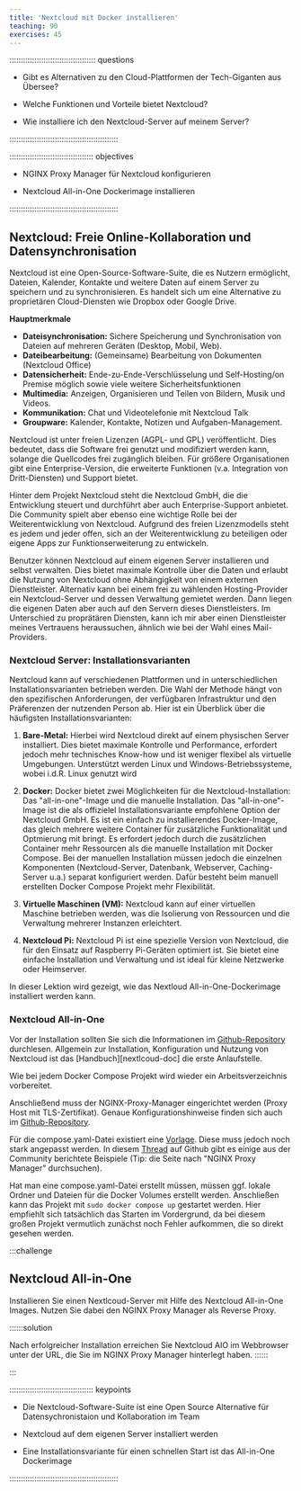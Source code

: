 ```yaml
---
title: 'Nextcloud mit Docker installieren'
teaching: 90
exercises: 45
---
```


:::::::::::::::::::::::::::::::::::::: questions 

- Gibt es Alternativen zu den Cloud-Plattformen der Tech-Giganten aus Übersee?

- Welche Funktionen und Vorteile bietet Nextcloud?

- Wie installiere ich den Nextcloud-Server auf meinem Server?

::::::::::::::::::::::::::::::::::::::::::::::::

::::::::::::::::::::::::::::::::::::: objectives

- NGINX Proxy Manager für Nextcloud konfigurieren

- Nextcloud All-in-One Dockerimage installieren

::::::::::::::::::::::::::::::::::::::::::::::::

## Nextcloud: Freie Online-Kollaboration und Datensynchronisation

Nextcloud ist eine Open-Source-Software-Suite, die es Nutzern ermöglicht, Dateien, Kalender, Kontakte und weitere Daten auf einem Server zu speichern und zu synchronisieren. Es handelt sich um eine Alternative zu proprietären Cloud-Diensten wie Dropbox oder Google Drive.

**Hauptmerkmale**
- **Dateisynchronisation:** Sichere Speicherung und Synchronisation von Dateien auf mehreren Geräten (Desktop, Mobil, Web).
- **Dateibearbeitung:** (Gemeinsame) Bearbeitung von Dokumenten (Nextcloud Office)
- **Datensicherheit:** Ende-zu-Ende-Verschlüsselung und Self-Hosting/on Premise möglich  sowie viele weitere Sicherheitsfunktionen
- **Multimedia:** Anzeigen, Organisieren und Teilen von Bildern, Musik und Videos.
- **Kommunikation:** Chat und Videotelefonie mit Nextcloud Talk
- **Groupware:** Kalender, Kontakte, Notizen und Aufgaben-Management.

Nextcloud ist unter freien Lizenzen (AGPL- und GPL) veröffentlicht. Dies bedeutet, dass die Software frei genutzt und modifiziert werden kann, solange die Quellcodes frei zugänglich bleiben. Für größere Organisationen gibt eine Enterprise-Version, die erweiterte Funktionen (v.a. Integration von Dritt-Diensten) und Support bietet.

Hinter dem Projekt Nextcloud steht die Nextcloud GmbH, die die Entwicklung steuert und durchführt aber auch Enterprise-Support anbietet. Die Community spielt aber ebenso eine wichtige Rolle bei der Weiterentwicklung von Nextcloud. Aufgrund des freien Lizenzmodells steht es jedem und jeder offen, sich an der Weiterentwicklung zu beteiligen oder eigene Apps zur Funktionserweiterung zu entwickeln.

Benutzer können Nextcloud auf einem eigenen Server installieren und selbst verwalten. Dies bietet maximale Kontrolle über die Daten und erlaubt die Nutzung von Nextcloud ohne Abhängigkeit von einem externen Dienstleister. Alternativ kann bei einem frei zu wählenden Hosting-Provider ein Nextcloud-Server und dessen Verwaltung gemietet werden. Dann liegen die eigenen Daten aber auch auf den Servern dieses Dienstleisters. Im Unterschied zu proprätären Diensten, kann ich mir aber einen Dienstleister meines Vertrauens heraussuchen, ähnlich wie bei der Wahl eines Mail-Providers.

### Nextcloud Server: Installationsvarianten

Nextcloud kann auf verschiedenen Plattformen und in unterschiedlichen Installationsvarianten betrieben werden. Die Wahl der Methode hängt von den spezifischen Anforderungen, der verfügbaren Infrastruktur und den Präferenzen der nutzenden Person ab. Hier ist ein Überblick über die häufigsten Installationsvarianten:

1. **Bare-Metal:** Hierbei wird Nextcloud direkt auf einem physischen Server installiert. Dies bietet maximale Kontrolle und Performance, erfordert jedoch mehr technisches Know-how und ist weniger flexibel als virtuelle Umgebungen. Unterstützt werden Linux und Windows-Betriebssysteme, wobei i.d.R. Linux genutzt wird

4. **Docker:** Docker bietet zwei Möglichkeiten für die Nextcloud-Installation: Das "all-in-one"-Image und die manuelle Installation. Das "all-in-one"-Image ist die als offizielel Installationsvariante empfohlene Option der Nextcloud GmbH. Es ist ein einfach zu installierendes Docker-Image, das gleich mehrere weitere Container für zusätzliche Funktionalität und Optmierung mit bringt. Es erfordert jedoch durch die zusätzlichen Container mehr Ressourcen als die manuelle Installation mit Docker Compose. Bei der manuellen Installation müssen jedoch die einzelnen Komponenten (Nextcloud-Server, Datenbank, Webserver, Caching-Server u.a.) separat konfiguriert werden. Dafür besteht beim manuell erstellten Docker Compose Projekt mehr Flexibilität.

5. **Virtuelle Maschinen (VM):** Nextcloud kann auf einer virtuellen Maschine betrieben werden, was die Isolierung von Ressourcen und die Verwaltung mehrerer Instanzen erleichtert.

6. **Nextcloud Pi:** Nextcloud Pi ist eine spezielle Version von Nextcloud, die für den Einsatz auf Raspberry Pi-Geräten optimiert ist. Sie bietet eine einfache Installation und Verwaltung und ist ideal für kleine Netzwerke oder Heimserver.

In dieser Lektion wird gezeigt, wie das Nextloud All-in-One-Dockerimage installiert werden kann.

### Nextcloud All-in-One

Vor der Installation sollten Sie sich die Informationen im [Github-Repository](https://github.com/nextcloud/all-in-one) durchlesen. Allgemein zur Installation, Konfiguration und Nutzung von Nextcloud ist das [Handbuch][nextlcoud-doc] die erste Anlaufstelle.

Wie bei jedem Docker Compose Projekt wird wieder ein Arbeitsverzeichnis vorbereitet. 

Anschließend muss der NGINX-Proxy-Manager eingerichtet werden (Proxy Host mit TLS-Zertifikat). Genaue Konfigurationshinweise finden sich auch im [Github-Repository](https://github.com/nextcloud/all-in-one/blob/216d238625564ed0051b65cced08a90b66e3d1b5/reverse-proxy.md).

Für die compose.yaml-Datei existiert eine [Vorlage](https://github.com/nextcloud/all-in-one/blob/216d238625564ed0051b65cced08a90b66e3d1b5/compose.yaml). Diese muss jedoch noch stark angepasst werden. In diesem [Thread](https://github.com/nextcloud/all-in-one/discussions/588) auf Github gibt es einige aus der Community berichtete Beispiele (Tip: die Seite nach "NGINX Proxy Manager" durchsuchen).

Hat man eine compose.yaml-Datei erstellt müssen, müssen ggf. lokale Ordner und Dateien für die Docker Volumes erstellt werden. Anschließen kann das Projekt mit `sudo docker compose up` gestartet werden. Hier empfiehlt sich tatsächlich das Starten im Vordergrund, da bei diesem großen Projekt vermutlich zunächst noch Fehler aufkommen, die so direkt gesehen werden.

:::challenge

## Nextcloud All-in-One

Installieren Sie einen Nextlcoud-Server mit Hilfe des Nextcloud All-in-One Images. Nutzen Sie dabei den NGINX Proxy Manager als Reverse Proxy.


::::::solution

Nach erfolgreicher Installation erreichen Sie Nextcloud AIO im Webbrowser unter der URL, die Sie im NGINX Proxy Manager hinterlegt haben.
::::::

:::

::::::::::::::::::::::::::::::::::::: keypoints 

- Die Nextcloud-Software-Suite ist eine Open Source Alternative für Datensychronistaion und Kollaboration im Team

- Nextcloud auf dem eigenen Server installiert werden

- Eine Installationsvariante für einen schnellen Start ist das All-in-One Dockerimage

::::::::::::::::::::::::::::::::::::::::::::::::

